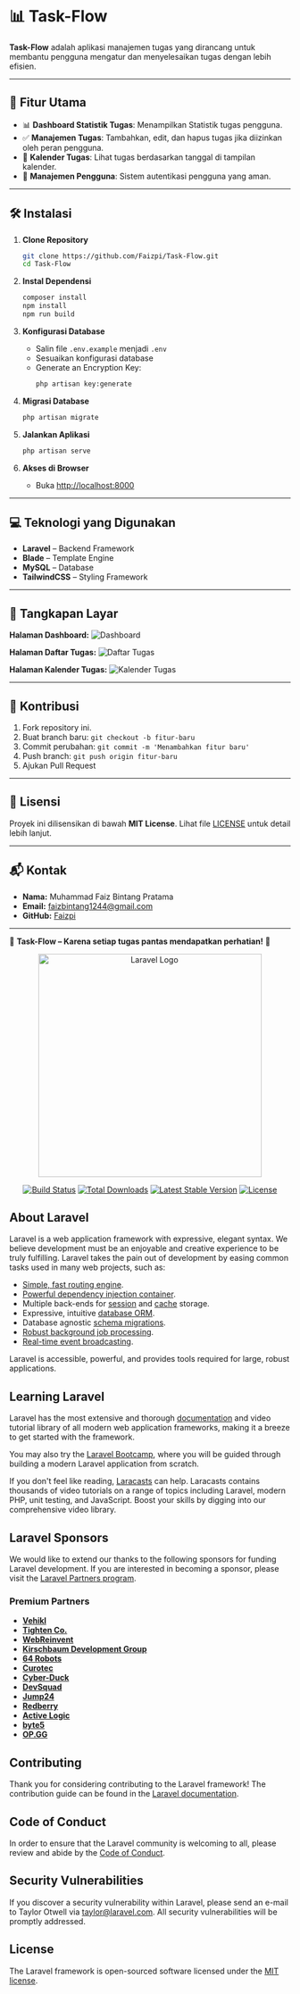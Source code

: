 # 📊 Task-Flow

**Task-Flow** adalah aplikasi manajemen tugas yang dirancang untuk membantu pengguna mengatur dan menyelesaikan tugas dengan lebih efisien.

---

## 🚀 Fitur Utama

- 📊 **Dashboard Statistik Tugas**: Menampilkan Statistik tugas pengguna.
- ✅ **Manajemen Tugas**: Tambahkan, edit, dan hapus tugas jika diizinkan oleh peran pengguna.
- 📅 **Kalender Tugas**: Lihat tugas berdasarkan tanggal di tampilan kalender.
- 👤 **Manajemen Pengguna**: Sistem autentikasi pengguna yang aman.

---

## 🛠️ Instalasi

1. **Clone Repository**
   ```bash
   git clone https://github.com/Faizpi/Task-Flow.git
   cd Task-Flow
   ```

2. **Instal Dependensi**
   ```bash
   composer install
   npm install
   npm run build
   ```

3. **Konfigurasi Database**
   - Salin file `.env.example` menjadi `.env`
   - Sesuaikan konfigurasi database
   - Generate an Encryption Key:
     ```bash
     php artisan key:generate
     ```

4. **Migrasi Database**
   ```bash
   php artisan migrate
   ```

5. **Jalankan Aplikasi**
   ```bash
   php artisan serve
   ```

6. **Akses di Browser**
   - Buka [http://localhost:8000](http://localhost:8000)

---

## 💻 Teknologi yang Digunakan

- **Laravel** – Backend Framework
- **Blade** – Template Engine
- **MySQL** – Database
- **TailwindCSS** – Styling Framework

---

## 📸 Tangkapan Layar

**Halaman Dashboard:**
![Dashboard](screenshots/Dashboard.png)

**Halaman Daftar Tugas:**
![Daftar Tugas](screenshots/DaftarTugas.png)

**Halaman Kalender Tugas:**
![Kalender Tugas](screenshots/Kalender.png)

---

## 🤝 Kontribusi

1. Fork repository ini.
2. Buat branch baru: `git checkout -b fitur-baru`
3. Commit perubahan: `git commit -m 'Menambahkan fitur baru'`
4. Push branch: `git push origin fitur-baru`
5. Ajukan Pull Request

---

## 📄 Lisensi

Proyek ini dilisensikan di bawah **MIT License**. Lihat file [LICENSE](LICENSE) untuk detail lebih lanjut.

---

## 📬 Kontak

- **Nama:** Muhammad Faiz Bintang Pratama
- **Email:** faizbintang1244@gmail.com
- **GitHub:** [Faizpi](https://github.com/Faizpi)

---

🎯 **Task-Flow – Karena setiap tugas pantas mendapatkan perhatian!** 🚀



<p align="center"><a href="https://laravel.com" target="_blank"><img src="https://raw.githubusercontent.com/laravel/art/master/logo-lockup/5%20SVG/2%20CMYK/1%20Full%20Color/laravel-logolockup-cmyk-red.svg" width="400" alt="Laravel Logo"></a></p>

<p align="center">
<a href="https://github.com/laravel/framework/actions"><img src="https://github.com/laravel/framework/workflows/tests/badge.svg" alt="Build Status"></a>
<a href="https://packagist.org/packages/laravel/framework"><img src="https://img.shields.io/packagist/dt/laravel/framework" alt="Total Downloads"></a>
<a href="https://packagist.org/packages/laravel/framework"><img src="https://img.shields.io/packagist/v/laravel/framework" alt="Latest Stable Version"></a>
<a href="https://packagist.org/packages/laravel/framework"><img src="https://img.shields.io/packagist/l/laravel/framework" alt="License"></a>
</p>

## About Laravel

Laravel is a web application framework with expressive, elegant syntax. We believe development must be an enjoyable and creative experience to be truly fulfilling. Laravel takes the pain out of development by easing common tasks used in many web projects, such as:

- [Simple, fast routing engine](https://laravel.com/docs/routing).
- [Powerful dependency injection container](https://laravel.com/docs/container).
- Multiple back-ends for [session](https://laravel.com/docs/session) and [cache](https://laravel.com/docs/cache) storage.
- Expressive, intuitive [database ORM](https://laravel.com/docs/eloquent).
- Database agnostic [schema migrations](https://laravel.com/docs/migrations).
- [Robust background job processing](https://laravel.com/docs/queues).
- [Real-time event broadcasting](https://laravel.com/docs/broadcasting).

Laravel is accessible, powerful, and provides tools required for large, robust applications.

## Learning Laravel

Laravel has the most extensive and thorough [documentation](https://laravel.com/docs) and video tutorial library of all modern web application frameworks, making it a breeze to get started with the framework.

You may also try the [Laravel Bootcamp](https://bootcamp.laravel.com), where you will be guided through building a modern Laravel application from scratch.

If you don't feel like reading, [Laracasts](https://laracasts.com) can help. Laracasts contains thousands of video tutorials on a range of topics including Laravel, modern PHP, unit testing, and JavaScript. Boost your skills by digging into our comprehensive video library.

## Laravel Sponsors

We would like to extend our thanks to the following sponsors for funding Laravel development. If you are interested in becoming a sponsor, please visit the [Laravel Partners program](https://partners.laravel.com).

### Premium Partners

- **[Vehikl](https://vehikl.com/)**
- **[Tighten Co.](https://tighten.co)**
- **[WebReinvent](https://webreinvent.com/)**
- **[Kirschbaum Development Group](https://kirschbaumdevelopment.com)**
- **[64 Robots](https://64robots.com)**
- **[Curotec](https://www.curotec.com/services/technologies/laravel/)**
- **[Cyber-Duck](https://cyber-duck.co.uk)**
- **[DevSquad](https://devsquad.com/hire-laravel-developers)**
- **[Jump24](https://jump24.co.uk)**
- **[Redberry](https://redberry.international/laravel/)**
- **[Active Logic](https://activelogic.com)**
- **[byte5](https://byte5.de)**
- **[OP.GG](https://op.gg)**

## Contributing

Thank you for considering contributing to the Laravel framework! The contribution guide can be found in the [Laravel documentation](https://laravel.com/docs/contributions).

## Code of Conduct

In order to ensure that the Laravel community is welcoming to all, please review and abide by the [Code of Conduct](https://laravel.com/docs/contributions#code-of-conduct).

## Security Vulnerabilities

If you discover a security vulnerability within Laravel, please send an e-mail to Taylor Otwell via [taylor@laravel.com](mailto:taylor@laravel.com). All security vulnerabilities will be promptly addressed.

## License

The Laravel framework is open-sourced software licensed under the [MIT license](https://opensource.org/licenses/MIT).

